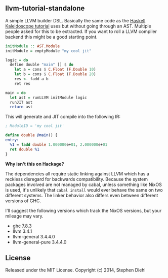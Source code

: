 llvm-tutorial-standalone
------------------------

A simple LLVM builder DSL. Basically the same code as the [Haskell Kaleidoscope
tutorial](http://www.stephendiehl.com/llvm/) uses but without going through an AST. Multiple people asked for
this to be extracted. If you want to roll a LLVM compiler backend this might be a good starting point.

```haskell
initModule :: AST.Module
initModule = emptyModule "my cool jit"

logic = do
  define double "main" [] $ do
    let a = cons $ C.Float (F.Double 10)
    let b = cons $ C.Float (F.Double 20)
    res <- fadd a b
    ret res

main = do
  let ast = runLLVM initModule logic
  runJIT ast
  return ast
```

This will generate and JIT compile into the following IR:

```llvm
; ModuleID = 'my cool jit'

define double @main() {
entry:
  %1 = fadd double 1.000000e+01, 2.000000e+01
  ret double %1
}
```

**Why isn't this on Hackage?**

The dependencies all require static linking against LLVM which has a reckless disregard for backwards
compatibility. Because the system packages involved are not managed by cabal, unless something like NixOS is
used, it's unlikely that ``cabal install`` would ever behave the same on two different systems. The linker
behavior also differs even between different versions of GHC.

I'll suggest the following versions which track the NixOS versions, but your mileage may vary.

* ghc 7.8.3
* llvm 3.4.1 
* llvm-general 3.4.4.0
* llvm-general-pure 3.4.4.0

License
-------

Released under the MIT License.
Copyright (c) 2014, Stephen Diehl
